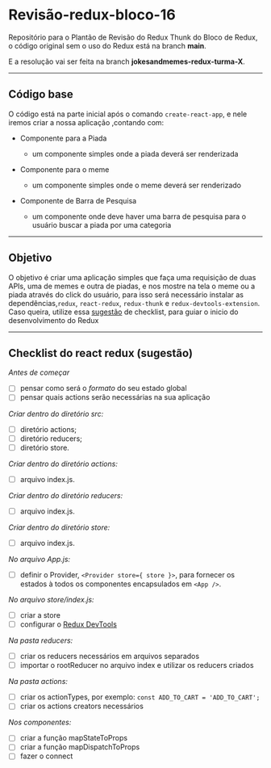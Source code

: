 # Revisão-redux-bloco-16
Repositório para o Plantão de Revisão do Redux Thunk do Bloco de Redux, o código original sem o uso do Redux está na branch **main**.

E a resolução vai ser feita na branch **jokesandmemes-redux-turma-X**.

---

## Código base

O código está na parte inicial após o comando `create-react-app`, e nele iremos criar a nossa aplicação ,contando com:

- Componente para a Piada
  - um componente simples onde a piada deverá ser renderizada

- Componente para o meme
  - um componente simples onde o meme deverá ser renderizado

- Componente de Barra de Pesquisa
  - um componente onde deve haver uma barra de pesquisa para o usuário buscar a piada por uma categoria

---

## Objetivo

O objetivo é criar uma aplicação simples que faça uma requisição de duas APIs, uma de memes e outra de piadas, e nos mostre na tela o meme ou a piada através do click do usuário, para isso será necessário instalar as dependências,`redux`, `react-redux`, `redux-thunk` e `redux-devtools-extension`. Caso queira, utilize essa [sugestão](##-checklist-do-react-redux-(sugestão)) de checklist, para guiar o inicio do desenvolvimento do Redux

---
## Checklist do react redux (sugestão)

*Antes de começar*
- [ ] pensar como será o *formato* do seu estado global
- [ ] pensar quais actions serão necessárias na sua aplicação

*Criar dentro do diretório src:*
- [ ] diretório actions;
- [ ] diretório reducers;
- [ ] diretório store.

*Criar dentro do diretório actions:*
- [ ] arquivo index.js.

*Criar dentro do diretório reducers:*
- [ ] arquivo index.js.

*Criar dentro do diretório store:*
- [ ] arquivo index.js.

*No arquivo App.js:*
- [ ] definir o Provider, `<Provider store={ store }>`, para fornecer os estados à todos os componentes encapsulados em `<App />`.

*No arquivo store/index.js:*
- [ ] criar a store
- [ ] configurar o [Redux DevTools](https://github.com/reduxjs/redux-devtools)

*Na pasta reducers:*
- [ ] criar os reducers necessários em arquivos separados
- [ ] importar o rootReducer no arquivo index e utilizar os reducers criados

*Na pasta actions:*
- [ ] criar os actionTypes, por exemplo: `const ADD_TO_CART = 'ADD_TO_CART';`
- [ ] criar os actions creators necessários

*Nos componentes:*
- [ ] criar a função mapStateToProps
- [ ] criar a função mapDispatchToProps
- [ ] fazer o connect
